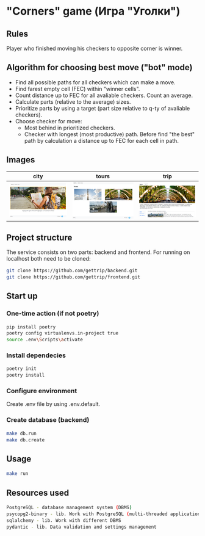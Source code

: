 # "Corners" game (Игра "Уголки")

## Rules

Player who finished moving his checkers to opposite corner is winner.

## Algorithm for choosing best move ("bot" mode)

- Find all possible paths for all checkers which can make a move.
- Find farest empty cell (FEC) within "winner cells".
- Count distance up to FEC for all avaliable checkers. Count an average.
- Calculate parts (relative to the average) sizes.
- Prioritize parts by using a target (part size relative to q-ty of avaliable checkers).
- Choose checker for move:
  - Most behind in prioritized checkers.
  - Checker with longest (most productive) path. Before find "the best" path by calculation a distance up to FEC for each cell in path.

## Images

city|tours|trip
:-:|:-:|:-:
![Alt-текст](https://github.com/gettrip/backend/blob/main/images/index.png?raw=true) | ![Alt-текст](https://github.com/gettrip/backend/blob/main/images/city_tour.png?raw=true) | ![Alt-текст](https://github.com/gettrip/backend/blob/main/images/trip.png?raw=true)

## Project structure

The service consists on two parts: backend and frontend. For running on localhost both need to be cloned:

```bash
git clone https://github.com/gettrip/backend.git
git clone https://github.com/gettrip/frontend.git
```

## Start up

### One-time action (if not poetry)

```bash
pip install poetry
poetry config virtualenvs.in-project true
source .env\Scripts\activate
```

### Install dependecies

```bash
poetry init
poetry install
```

### Configure environment

Create .env file by using .env.default.

### Create database (backend)

```bash
make db.run
make db.create
```

## Usage

```bash
make run
```

## Resources used

```bash
PostgreSQL - database management system (DBMS)
psycopg2-binary - lib. Work with PostgreSQL (multi-threaded applications)
sqlalchemy - lib. Work with different DBMS
pydantic - lib. Data validation and settings management
```
